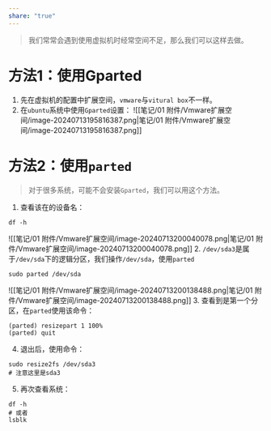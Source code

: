 ```yaml
---
share: "true"
---
```



> 我们常常会遇到使用虚拟机时经常空间不足，那么我们可以这样去做。
# 方法1：使用Gparted
1. 先在虚拟机的配置中扩展空间，`vmware`与`vitural box`不一样。
2. 在`ubuntu`系统中使用`Gparted`设置：
![[笔记/01 附件/Vmware扩展空间/image-20240713195816387.png|笔记/01 附件/Vmware扩展空间/image-20240713195816387.png]]

# 方法2：使用`parted`
> 对于很多系统，可能不会安装`Gparted`，我们可以用这个方法。

1. 查看该在的设备名：
```shell
df -h
```
![[笔记/01 附件/Vmware扩展空间/image-20240713200040078.png|笔记/01 附件/Vmware扩展空间/image-20240713200040078.png]]
2. `/dev/sda3`是属于`/dev/sda`下的逻辑分区，我们操作`/dev/sda`，使用`parted`
```shell
sudo parted /dev/sda
```
![[笔记/01 附件/Vmware扩展空间/image-20240713200138488.png|笔记/01 附件/Vmware扩展空间/image-20240713200138488.png]]
3. 查看到是第一个分区，在`parted`使用该命令：
```shell
(parted) resizepart 1 100%
(parted) quit
```
4. 退出后，使用命令：
```shell
sudo resize2fs /dev/sda3
# 注意这里是sda3
```
5. 再次查看系统：
```shell
df -h
# 或者
lsblk
```
